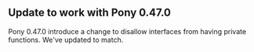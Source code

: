 ## Update to work with Pony 0.47.0

Pony 0.47.0 introduce a change to disallow interfaces from having private functions. We've updated to match.
